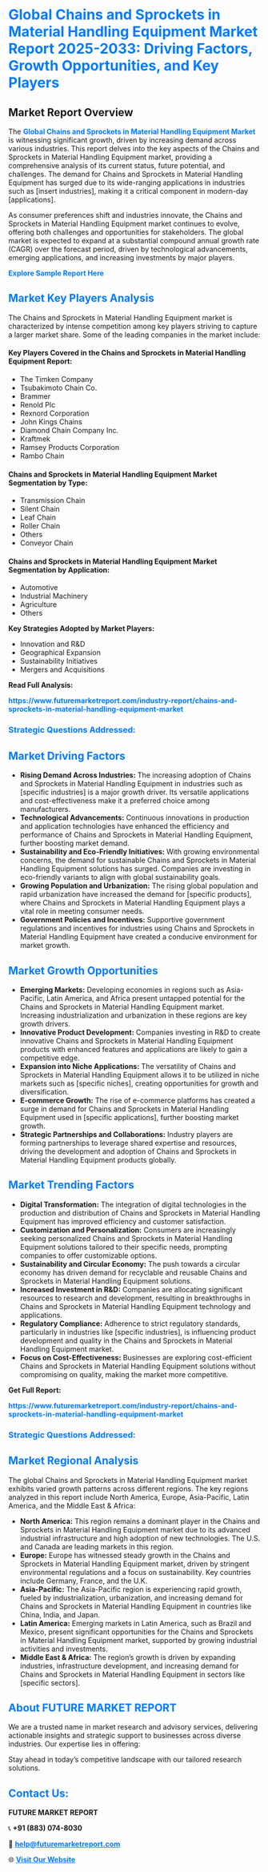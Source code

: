 <h1 style="color: #007BFF;">Global Chains and Sprockets in Material Handling Equipment Market Report 2025-2033: Driving Factors, Growth Opportunities, and Key Players</h1>

<section id="overview">
<h2>Market Report Overview</h2>
<p>The <a href="https://www.futuremarketreport.com/industry-report/chains-and-sprockets-in-material-handling-equipment-market" style="color: #007BFF; text-decoration: none;"><strong>Global Chains and Sprockets in Material Handling Equipment Market</strong></a> is witnessing significant growth, driven by increasing demand across various industries. This report delves into the key aspects of the Chains and Sprockets in Material Handling Equipment market, providing a comprehensive analysis of its current status, future potential, and challenges. The demand for Chains and Sprockets in Material Handling Equipment has surged due to its wide-ranging applications in industries such as [insert industries], making it a critical component in modern-day [applications].</p>
<p>As consumer preferences shift and industries innovate, the Chains and Sprockets in Material Handling Equipment market continues to evolve, offering both challenges and opportunities for stakeholders. The global market is expected to expand at a substantial compound annual growth rate (CAGR) over the forecast period, driven by technological advancements, emerging applications, and increasing investments by major players.</p>
</section>

<section id="overview">
<p><a href="https://www.futuremarketreport.com/request-sample/reportId=32125" style="color: #007BFF; text-decoration: none;"><strong>Explore Sample Report Here</strong></a></p>
</section>

<section id="key-players">
<h2 style="color: #007BFF;">Market Key Players Analysis</h2>
<p>The Chains and Sprockets in Material Handling Equipment market is characterized by intense competition among key players striving to capture a larger market share. Some of the leading companies in the market include:</p>
<h4>Key Players Covered in the Chains and Sprockets in Material Handling Equipment Report:</h4>
<ul><li>The Timken Company</li><li>Tsubakimoto Chain Co.</li><li>Brammer</li><li>Renold Plc</li><li>Rexnord Corporation</li><li>John Kings Chains</li><li>Diamond Chain Company Inc.</li><li>Kraftmek</li><li>Ramsey Products Corporation</li><li>Rambo Chain</li></ul>
<h4>Chains and Sprockets in Material Handling Equipment Market Segmentation by Type:</h4>
<ul><li>Transmission Chain</li><li>Silent Chain</li><li>Leaf Chain</li><li>Roller Chain</li><li>Others</li><li>Conveyor Chain</li></ul>

<h4>Chains and Sprockets in Material Handling Equipment Market Segmentation by Application:</h4>
<ul><li>Automotive</li><li>Industrial Machinery</li><li>Agriculture</li><li>Others</li></ul>
<p><strong>Key Strategies Adopted by Market Players:</strong></p>
<ul>
<li>Innovation and R&D</li>
<li>Geographical Expansion</li>
<li>Sustainability Initiatives</li>
<li>Mergers and Acquisitions</li>
</ul>
</section>

<section>
<p><strong>Read Full Analysis: </strong></p><a href="https://www.futuremarketreport.com/industry-report/chains-and-sprockets-in-material-handling-equipment-market" style="color: #007BFF; text-decoration: none;"><strong>https://www.futuremarketreport.com/industry-report/chains-and-sprockets-in-material-handling-equipment-market</strong></a>
<h3 style="color: #007BFF;">Strategic Questions Addressed:</h3>
</section>

<section id="driving-factors">
<h2 style="color: #007BFF;">Market Driving Factors</h2>
<ul>
<li><strong>Rising Demand Across Industries:</strong> The increasing adoption of Chains and Sprockets in Material Handling Equipment in industries such as [specific industries] is a major growth driver. Its versatile applications and cost-effectiveness make it a preferred choice among manufacturers.</li>
<li><strong>Technological Advancements:</strong> Continuous innovations in production and application technologies have enhanced the efficiency and performance of Chains and Sprockets in Material Handling Equipment, further boosting market demand.</li>
<li><strong>Sustainability and Eco-Friendly Initiatives:</strong> With growing environmental concerns, the demand for sustainable Chains and Sprockets in Material Handling Equipment solutions has surged. Companies are investing in eco-friendly variants to align with global sustainability goals.</li>
<li><strong>Growing Population and Urbanization:</strong> The rising global population and rapid urbanization have increased the demand for [specific products], where Chains and Sprockets in Material Handling Equipment plays a vital role in meeting consumer needs.</li>
<li><strong>Government Policies and Incentives:</strong> Supportive government regulations and incentives for industries using Chains and Sprockets in Material Handling Equipment have created a conducive environment for market growth.</li>
</ul>
</section>

<section id="growth-opportunities">
<h2 style="color: #007BFF;">Market Growth Opportunities</h2>
<ul>
<li><strong>Emerging Markets:</strong> Developing economies in regions such as Asia-Pacific, Latin America, and Africa present untapped potential for the Chains and Sprockets in Material Handling Equipment market. Increasing industrialization and urbanization in these regions are key growth drivers.</li>
<li><strong>Innovative Product Development:</strong> Companies investing in R&D to create innovative Chains and Sprockets in Material Handling Equipment products with enhanced features and applications are likely to gain a competitive edge.</li>
<li><strong>Expansion into Niche Applications:</strong> The versatility of Chains and Sprockets in Material Handling Equipment allows it to be utilized in niche markets such as [specific niches], creating opportunities for growth and diversification.</li>
<li><strong>E-commerce Growth:</strong> The rise of e-commerce platforms has created a surge in demand for Chains and Sprockets in Material Handling Equipment used in [specific applications], further boosting market growth.</li>
<li><strong>Strategic Partnerships and Collaborations:</strong> Industry players are forming partnerships to leverage shared expertise and resources, driving the development and adoption of Chains and Sprockets in Material Handling Equipment products globally.</li>
</ul>
</section>

<section id="trending-factors">
<h2 style="color: #007BFF;">Market Trending Factors</h2>
<ul>
<li><strong>Digital Transformation:</strong> The integration of digital technologies in the production and distribution of Chains and Sprockets in Material Handling Equipment has improved efficiency and customer satisfaction.</li>
<li><strong>Customization and Personalization:</strong> Consumers are increasingly seeking personalized Chains and Sprockets in Material Handling Equipment solutions tailored to their specific needs, prompting companies to offer customizable options.</li>
<li><strong>Sustainability and Circular Economy:</strong> The push towards a circular economy has driven demand for recyclable and reusable Chains and Sprockets in Material Handling Equipment solutions.</li>
<li><strong>Increased Investment in R&D:</strong> Companies are allocating significant resources to research and development, resulting in breakthroughs in Chains and Sprockets in Material Handling Equipment technology and applications.</li>
<li><strong>Regulatory Compliance:</strong> Adherence to strict regulatory standards, particularly in industries like [specific industries], is influencing product development and quality in the Chains and Sprockets in Material Handling Equipment market.</li>
<li><strong>Focus on Cost-Effectiveness:</strong> Businesses are exploring cost-efficient Chains and Sprockets in Material Handling Equipment solutions without compromising on quality, making the market more competitive.</li>
</ul>
</section>

<section>
<p><strong>Get Full Report: </strong></p><a href="https://www.futuremarketreport.com/industry-report/chains-and-sprockets-in-material-handling-equipment-market" style="color: #007BFF; text-decoration: none;"><strong>https://www.futuremarketreport.com/industry-report/chains-and-sprockets-in-material-handling-equipment-market</strong></a>
<h3 style="color: #007BFF;">Strategic Questions Addressed:</h3>
</section>


<section id="regional-analysis">
<h2 style="color: #007BFF;">Market Regional Analysis</h2>
<p>The global Chains and Sprockets in Material Handling Equipment market exhibits varied growth patterns across different regions. The key regions analyzed in this report include North America, Europe, Asia-Pacific, Latin America, and the Middle East & Africa:</p>
<ul>
<li><strong>North America:</strong> This region remains a dominant player in the Chains and Sprockets in Material Handling Equipment market due to its advanced industrial infrastructure and high adoption of new technologies. The U.S. and Canada are leading markets in this region.</li>
<li><strong>Europe:</strong> Europe has witnessed steady growth in the Chains and Sprockets in Material Handling Equipment market, driven by stringent environmental regulations and a focus on sustainability. Key countries include Germany, France, and the U.K.</li>
<li><strong>Asia-Pacific:</strong> The Asia-Pacific region is experiencing rapid growth, fueled by industrialization, urbanization, and increasing demand for Chains and Sprockets in Material Handling Equipment in countries like China, India, and Japan.</li>
<li><strong>Latin America:</strong> Emerging markets in Latin America, such as Brazil and Mexico, present significant opportunities for the Chains and Sprockets in Material Handling Equipment market, supported by growing industrial activities and investments.</li>
<li><strong>Middle East & Africa:</strong> The region’s growth is driven by expanding industries, infrastructure development, and increasing demand for Chains and Sprockets in Material Handling Equipment in sectors like [specific sectors].</li>
</ul>
</section>

<footer>
<h2 style="color: #007BFF;">About FUTURE MARKET REPORT</h2>
<p>We are a trusted name in market research and advisory services, delivering actionable insights and strategic support to businesses across diverse industries. Our expertise lies in offering:</p>

<p>Stay ahead in today’s competitive landscape with our tailored research solutions.</p>

<h2 style="color: #007BFF;">Contact Us:</h2>
<p><strong>FUTURE MARKET REPORT</strong></p>
<p>📞 <strong>+91 (883) 074-8030</strong></p>
<p>📧 <strong><a href="mailto:help@futuremarketreport.com" style="color: #007BFF;">help@futuremarketreport.com</a></strong></p>
<p>🌐 <strong><a href="https://www.futuremarketreport.com/" style="color: #007BFF;">Visit Our Website</a></strong></p>
</footer>